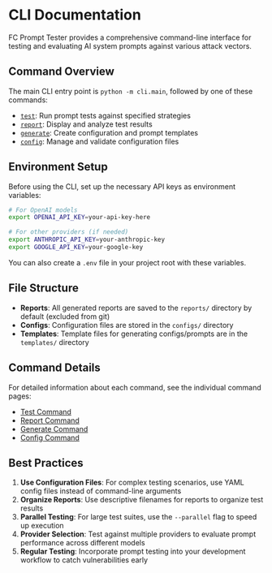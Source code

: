 # CLI Documentation

FC Prompt Tester provides a comprehensive command-line interface for testing and evaluating AI system prompts against various attack vectors.

## Command Overview

The main CLI entry point is `python -m cli.main`, followed by one of these commands:

- [`test`](test.md): Run prompt tests against specified strategies
- [`report`](report.md): Display and analyze test results
- [`generate`](generate.md): Create configuration and prompt templates
- [`config`](config.md): Manage and validate configuration files

## Environment Setup

Before using the CLI, set up the necessary API keys as environment variables:

```bash
# For OpenAI models
export OPENAI_API_KEY=your-api-key-here

# For other providers (if needed)
export ANTHROPIC_API_KEY=your-anthropic-key
export GOOGLE_API_KEY=your-google-key
```

You can also create a `.env` file in your project root with these variables.

## File Structure

- **Reports**: All generated reports are saved to the `reports/` directory by default (excluded from git)
- **Configs**: Configuration files are stored in the `configs/` directory
- **Templates**: Template files for generating configs/prompts are in the `templates/` directory

## Command Details

For detailed information about each command, see the individual command pages:

- [Test Command](test.md)
- [Report Command](report.md)
- [Generate Command](generate.md)
- [Config Command](config.md)

## Best Practices

1. **Use Configuration Files**: For complex testing scenarios, use YAML config files instead of command-line arguments
2. **Organize Reports**: Use descriptive filenames for reports to organize test results
3. **Parallel Testing**: For large test suites, use the `--parallel` flag to speed up execution
4. **Provider Selection**: Test against multiple providers to evaluate prompt performance across different models
5. **Regular Testing**: Incorporate prompt testing into your development workflow to catch vulnerabilities early
